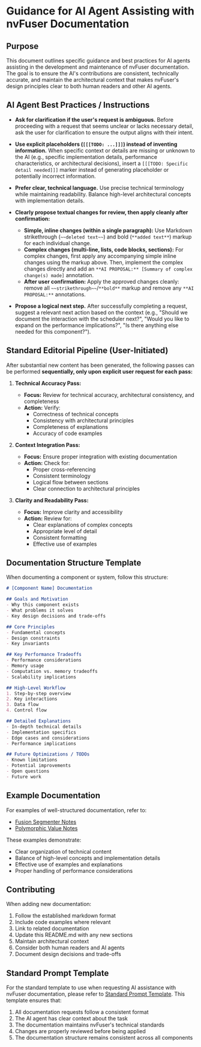 # Guidance for AI Agent Assisting with nvFuser Documentation

## Purpose

This document outlines specific guidance and best practices for AI agents assisting in the development and maintenance of nvFuser documentation. The goal is to ensure the AI's contributions are consistent, technically accurate, and maintain the architectural context that makes nvFuser's design principles clear to both human readers and other AI agents.

## AI Agent Best Practices / Instructions

* **Ask for clarification if the user's request is ambiguous.** Before proceeding with a request that seems unclear or lacks necessary detail, ask the user for clarification to ensure the output aligns with their intent.

* **Use explicit placeholders (`[[[TODO: ...]]]`) instead of inventing information.** When specific context or details are missing or unknown to the AI (e.g., specific implementation details, performance characteristics, or architectural decisions), insert a `[[[TODO: Specific detail needed]]]` marker instead of generating placeholder or potentially incorrect information.

* **Prefer clear, technical language.** Use precise technical terminology while maintaining readability. Balance high-level architectural concepts with implementation details.

* **Clearly propose textual changes for review, then apply cleanly after confirmation:**
  * **Simple, inline changes (within a single paragraph):** Use Markdown strikethrough (`~~deleted text~~`) and bold (`**added text**`) markup for each individual change.
  * **Complex changes (multi-line, lists, code blocks, sections):** For complex changes, first apply any accompanying simple inline changes using the markup above. Then, implement the complex changes directly and add an `**AI PROPOSAL:** [Summary of complex change(s) made]` annotation.
  * **After user confirmation:** Apply the approved changes cleanly: remove all `~~strikethrough~~`/`**bold**` markup and remove any `**AI PROPOSAL:**` annotations.

* **Propose a logical next step.** After successfully completing a request, suggest a relevant next action based on the context (e.g., "Should we document the interaction with the scheduler next?", "Would you like to expand on the performance implications?", "Is there anything else needed for this component?").

## Standard Editorial Pipeline (User-Initiated)

After substantial new content has been generated, the following passes can be performed **sequentially, only upon explicit user request for each pass:**

1. **Technical Accuracy Pass:**
   * **Focus:** Review for technical accuracy, architectural consistency, and completeness
   * **Action:** Verify:
     - Correctness of technical concepts
     - Consistency with architectural principles
     - Completeness of explanations
     - Accuracy of code examples

2. **Context Integration Pass:**
   * **Focus:** Ensure proper integration with existing documentation
   * **Action:** Check for:
     - Proper cross-referencing
     - Consistent terminology
     - Logical flow between sections
     - Clear connection to architectural principles

3. **Clarity and Readability Pass:**
   * **Focus:** Improve clarity and accessibility
   * **Action:** Review for:
     - Clear explanations of complex concepts
     - Appropriate level of detail
     - Consistent formatting
     - Effective use of examples

## Documentation Structure Template

When documenting a component or system, follow this structure:

```markdown
# [Component Name] Documentation

## Goals and Motivation
- Why this component exists
- What problems it solves
- Key design decisions and trade-offs

## Core Principles
- Fundamental concepts
- Design constraints
- Key invariants

## Key Performance Tradeoffs
- Performance considerations
- Memory usage
- Computation vs. memory tradeoffs
- Scalability implications

## High-Level Workflow
1. Step-by-step overview
2. Key interactions
3. Data flow
4. Control flow

## Detailed Explanations
- In-depth technical details
- Implementation specifics
- Edge cases and considerations
- Performance implications

## Future Optimizations / TODOs
- Known limitations
- Potential improvements
- Open questions
- Future work
```

## Example Documentation

For examples of well-structured documentation, refer to:
- [Fusion Segmenter Notes](../architecture/fusion-segmenter.md)
- [Polymorphic Value Notes](../architecture/polymorphic-value.md)

These examples demonstrate:
- Clear organization of technical content
- Balance of high-level concepts and implementation details
- Effective use of examples and explanations
- Proper handling of performance considerations

## Contributing
When adding new documentation:
1. Follow the established markdown format
2. Include code examples where relevant
3. Link to related documentation
4. Update this README.md with any new sections
5. Maintain architectural context
6. Consider both human readers and AI agents
7. Document design decisions and trade-offs 

## Standard Prompt Template

For the standard template to use when requesting AI assistance with nvFuser documentation, please refer to [Standard Prompt Template](standard-prompt-template.md). This template ensures that:

1. All documentation requests follow a consistent format
2. The AI agent has clear context about the task
3. The documentation maintains nvFuser's technical standards
4. Changes are properly reviewed before being applied
5. The documentation structure remains consistent across all components 